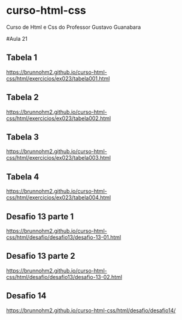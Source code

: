 # curso-html-css
 Curso de Html e Css do Professor Gustavo Guanabara

#Aula 21
## Tabela 1
https://brunnohm2.github.io/curso-html-css/html/exercicios/ex023/tabela001.html
## Tabela 2
https://brunnohm2.github.io/curso-html-css/html/exercicios/ex023/tabela002.html
## Tabela 3
https://brunnohm2.github.io/curso-html-css/html/exercicios/ex023/tabela003.html
## Tabela 4
https://brunnohm2.github.io/curso-html-css/html/exercicios/ex023/tabela004.html
## Desafio 13 parte 1
https://brunnohm2.github.io/curso-html-css/html/desafio/desafio13/desafio-13-01.html
## Desafio 13 parte 2
https://brunnohm2.github.io/curso-html-css/html/desafio/desafio13/desafio-13-02.html
## Desafio 14
https://brunnohm2.github.io/curso-html-css/html/desafio/desafio14/